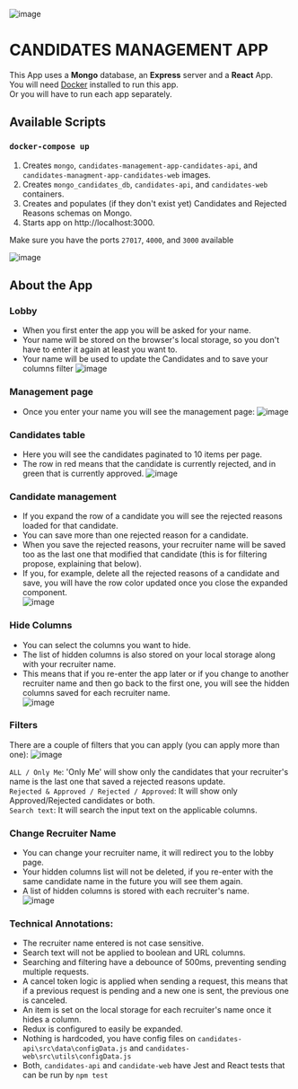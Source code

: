 ![image](https://github.com/nicolas-logo/candidates-management-app/assets/26005281/319cf622-4b01-4338-8a9c-9dd84007d924)
# CANDIDATES MANAGEMENT APP

This App uses a **Mongo** database, an **Express** server and a **React** App.\
You will need [Docker](https://www.docker.com/products/personal/) installed to run this app.\
Or you will have to run each app separately.

## Available Scripts

### `docker-compose up`
1. Creates `mongo`, `candidates-management-app-candidates-api`, and `candidates-managment-app-candidates-web` images.
2. Creates `mongo_candidates_db`, `candidates-api`, and `candidates-web` containers.
3. Creates and populates (if they don't exist yet) Candidates and Rejected Reasons schemas on Mongo.
4. Starts app on http://localhost:3000.

Make sure you have the ports `27017`, `4000`, and `3000` available

![image](https://github.com/nicolas-logo/candidates-management-app/assets/26005281/a2455c28-aaac-40fb-bf11-64b1fd926116)

## About the App
### Lobby
- When you first enter the app you will be asked for your name.
- Your name will be stored on the browser's local storage, so you don't have to enter it again at least you want to.
- Your name will be used to update the Candidates and to save your columns filter
  ![image](https://github.com/nicolas-logo/candidates-management-app/assets/26005281/31a34673-db46-49b1-a1e6-f4ca44de927b)

### Management page
- Once you enter your name you will see the management page:
![image](https://github.com/nicolas-logo/candidates-management-app/assets/26005281/85342722-ab20-4e04-afb6-0fb77f401f39)

### Candidates table
- Here you will see the candidates paginated to 10 items per page.
- The row in red means that the candidate is currently rejected, and in green that is currently approved.
![image](https://github.com/nicolas-logo/candidates-management-app/assets/26005281/9ce47580-7b8f-4f57-99e5-8587f8d42005)

### Candidate management
- If you expand the row of a candidate you will see the rejected reasons loaded for that candidate.
- You can save more than one rejected reason for a candidate.
- When you save the rejected reasons, your recruiter name will be saved too as the last one that modified that candidate (this is for filtering propose, explaining that below).
- If you, for example, delete all the rejected reasons of a candidate and save, you will have the row color updated once you close the expanded component.\
![image](https://github.com/nicolas-logo/candidates-management-app/assets/26005281/077c81bd-b047-4146-a04c-027b1c3be922)

### Hide Columns
- You can select the columns you want to hide.
- The list of hidden columns is also stored on your local storage along with your recruiter name.
- This means that if you re-enter the app later or if you change to another recruiter name and then go back to the first one, you will see the hidden columns saved for each recruiter name.\
  ![image](https://github.com/nicolas-logo/candidates-management-app/assets/26005281/fb5c5c59-050d-4460-8a1c-fadbe1a1a65c)

### Filters
There are a couple of filters that you can apply (you can apply more than one):
![image](https://github.com/nicolas-logo/candidates-management-app/assets/26005281/caaca555-4982-4515-b4f6-c08dcd54d05a)

`ALL / Only Me`: 'Only Me' will show only the candidates that your recruiter's name is the last one that saved a rejected reasons update.\
`Rejected & Approved / Rejected / Approved`: It will show only Approved/Rejected candidates or both.\
`Search text`: It will search the input text on the applicable columns.

### Change Recruiter Name
- You can change your recruiter name, it will redirect you to the lobby page.
- Your hidden columns list will not be deleted, if you re-enter with the same candidate name in the future you will see them again.
- A list of hidden columns is stored with each recruiter's name.\
![image](https://github.com/nicolas-logo/candidates-management-app/assets/26005281/f46f7f0e-8328-441c-96fd-c5caa98e641b)

### Technical Annotations:
- The recruiter name entered is not case sensitive.
- Search text will not be applied to boolean and URL columns.
- Searching and filtering have a debounce of 500ms, preventing sending multiple requests.
- A cancel token logic is applied when sending a request, this means that if a previous request is pending and a new one is sent, the previous one is canceled.
- An item is set on the local storage for each recruiter's name once it hides a column.
- Redux is configured to easily be expanded.
- Nothing is hardcoded, you have config files on `candidates-api\src\data\configData.js` and `candidates-web\src\utils\configData.js`
- Both, `candidates-api` and `candidate-web` have Jest and React tests that can be run by `npm test`
